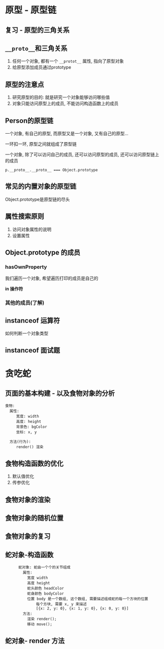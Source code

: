 # 原型 - 原型链

## 复习 - 原型的三角关系







## `__proto__`和三角关系

1. 任何一个对象, 都有一个 `__protot__` 属性, 指向了原型对象
2. 给原型添加成员通过prototype

   




## 原型的注意点

1. 研究原型的目的: 就是研究一个对象能够访问哪些值
2. 对象只能访问原型上的成员, 不能访问构造函数上的成员







## Person的原型链

一个对象, 有自己的原型, 而原型又是一个对象, 又有自己的原型...

一环扣一环, 原型之间就组成了原型链

一个对象, 除了可以访问自己的成员, 还可以访问原型的成员, 还可以访问原型链上的成员

`p.__proto__.__proto__ === Object.prototype`





## 常见的内置对象的原型链

Object.prototype是原型链的尽头







## 属性搜索原则

1. 访问对象属性的说明
2. 设置属性





## Object.prototype 的成员

### hasOwnProperty

我们遍历一个对象, 希望遍历打印的成员是自己的

**in 操作符**





### 其他的成员(了解)





## instanceof 运算符

如何判断一个对象类型





## instanceof 面试题







# 贪吃蛇

## 页面的基本构建 - 以及食物对象的分析

```
食物:
  属性:
	 宽度: width
	 高度: height
	 背景色: bgColor
	 坐标: x, y

  方法(行为):
	 render() 渲染
```







## 食物构造函数的优化

1. 默认值优化
2. 传参优化





## 食物对象的渲染







## 食物对象的随机位置







## 食物对象的复习







## 蛇对象-构造函数

```
      蛇对象: 蛇由一个个的关节组成
        属性: 
          宽度 width
          高度 height
          蛇头颜色 headColor
          蛇身颜色 bodyColor
          位置 body 是一个数组, 这个数组, 需要描述组成蛇的每一个方块的位置
              每个方块, 需要 x, y 来描述
              [{x: 2, y: 0}, {x: 1, y: 0}, {x: 0, y: 0}]
        方法:
          渲染 render();
          移动 move();
```





## 蛇对象- render 方法













